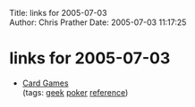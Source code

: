 Title: links for 2005-07-03  
Author: Chris Prather
Date: 2005-07-03 11:17:25

# links for 2005-07-03
<ul class="delicious">
	<li>
		<div class="delicious-link"><a href="http://pagat.com/">Card Games</a></div>
		<div class="delicious-tags">(tags: <a href="http://del.icio.us/perigrin/geek">geek</a> <a href="http://del.icio.us/perigrin/poker">poker</a> <a href="http://del.icio.us/perigrin/reference">reference</a>)</div>
	</li>
</ul>

